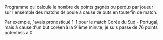 Programme qui calcule le nombre de points gagnés ou perdus par joueur sur l'ensemble des matchs de poule à cause de buts en toute fin de match.

Par exemple, j'avais pronostiqué 1-1 pour le match Corée du Sud - Portugal, mais à cause d'un but coréen à la 91ème minute, je suis passé de 76 points potentiels à 0.
